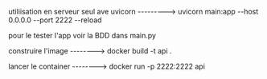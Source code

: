 utiliisation en serveur seul ave uvicorn
---------> uvicorn main:app --host 0.0.0.0 --port 2222 --reload


pour le tester l'app voir la BDD dans main.py









construire l'image
--------> docker build -t api .

lancer le container
--------> docker run -p 2222:2222 api
